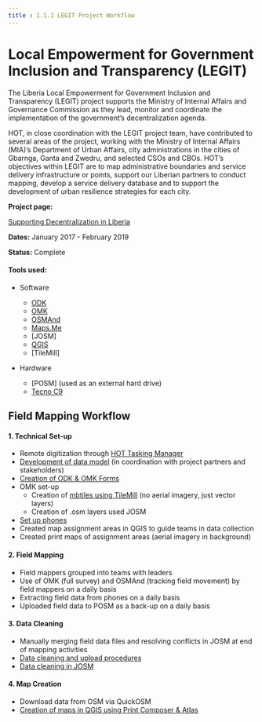 ```yaml
---
title : 1.1.1 LEGIT Project Workflow
---
```


# Local Empowerment for Government Inclusion and Transparency (LEGIT) 
The Liberia Local Empowerment for Government Inclusion and Transparency (LEGIT) project supports the Ministry of Internal Affairs and Governance Commission as they lead, monitor and coordinate the implementation of the government’s decentralization agenda.



HOT, in close coordination with the LEGIT project team, have contributed to several areas of the project, working with the Ministry of Internal Affairs (MIA)’s Department of Urban Affairs, city administrations in the cities of Gbarnga, Ganta and Zwedru, and selected CSOs and CBOs. HOT’s objectives within LEGIT are to map administrative boundaries and service delivery infrastructure or points, support our Liberian partners to conduct mapping, develop a service delivery database and to support the development of urban resilience strategies for each city.


**Project page:** 

[Supporting Decentralization in Liberia](https://www.hotosm.org/projects/legit_supporting_decentralization_in_liberian_cities)

**Dates:** January 2017 - February 2019

**Status:** Complete 

#### Tools used:

* Software
  * [ODK](https://github.com/hotosm/toolbox/wiki/4.2-Data-collection-applications#open-data-kit-odk)
  * [OMK](https://github.com/hotosm/toolbox/wiki/4.2-Data-collection-applications#openmapkit-omk)
  * [OSMAnd](https://github.com/hotosm/toolbox/wiki/4.3-Navigation-Applications#osmand)
  * [Maps.Me](https://github.com/hotosm/toolbox/wiki/4.2-Data-collection-applications#mapsme)
  * [JOSM]
  * [QGIS](https://github.com/hotosm/toolbox/wiki/7.1-QGIS)
  * [TileMill]

* Hardware
  * [POSM] (used as an external hard drive)
  * [Tecno C9](https://github.com/hotosm/toolbox/wiki/1.5-Hardware)

## Field Mapping Workflow 

#### 1. Technical Set-up

  * Remote digitization through [HOT Tasking Manager](https://github.com/hotosm/toolbox/wiki/3.1-Working-with-the-HOT-Tasking-Manager)
  * [Development of data model](https://github.com/hotosm/toolbox/wiki/4.1.2-Designing-The-Data-Model) (in coordination with project partners and stakeholders)
  * [Creation of ODK & OMK Forms](https://github.com/hotosm/toolbox/wiki/4.4-Creating-forms-(ODK-OMK))
  * OMK set-up
    * Creation of [mbtiles using TileMill](https://github.com/hotosm/toolbox/wiki/4.5-Creating-.mbtiles#tilemill) (no aerial imagery, just vector layers)
    * Creation of .osm layers used JOSM
  * [Set up phones](https://github.com/hotosm/toolbox/wiki/1.5.1-Setting-up-phones-and-servers)
  * Created map assignment areas in QGIS to guide teams in data collection
  * Created print maps of assignment areas (aerial imagery in background)

#### 2. Field Mapping

  * Field mappers grouped into teams with leaders
  * Use of OMK (full survey) and OSMAnd (tracking field movement) by field mappers on a daily basis
  * Extracting field data from phones on a daily basis
  * Uploaded field data to POSM as a back-up on a daily basis

#### 3. Data Cleaning

  * Manually merging field data files and resolving conflicts in JOSM at end of mapping activities
  * [Data cleaning and upload procedures](https://github.com/hotosm/toolbox/wiki/5.2-OMK-Field-Data-Cleaning-Workflow)
  * [Data cleaning in JOSM](https://github.com/hotosm/toolbox/wiki/5.3-Data-Cleaning-with-JOSM)

#### 4. Map Creation

  * Download data from OSM via QuickOSM
  * [Creation of maps in QGIS using Print Composer & Atlas](https://hotosm.github.io/toolbox/pages/data-use-and-analysis/7.1.2-creating-an-atlas-in-qgis/)

